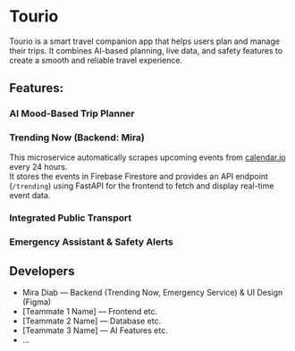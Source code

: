 # Tourio

Tourio is a smart travel companion app that helps users plan and manage their trips. It combines AI-based planning, live data, and safety features to create a smooth and reliable travel experience.

## Features:
### AI Mood-Based Trip Planner

### Trending Now (Backend: Mira)
This microservice automatically scrapes upcoming events from [calendar.jo](https://calendar.jo) every 24 hours.  
It stores the events in Firebase Firestore and provides an API endpoint (`/trending`) using FastAPI for the frontend to fetch and display real-time event data.

### Integrated Public Transport

### Emergency Assistant & Safety Alerts

## Developers
- Mira Diab — Backend (Trending Now, Emergency Service) & UI Design (Figma)
- [Teammate 1 Name] — Frontend etc.
- [Teammate 2 Name] — Database etc. 
- [Teammate 3 Name] — AI Features etc.
- … 

